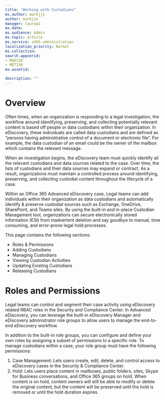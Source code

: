 ```yaml
---
title: "Working with Custodians"
ms.author: markjjo
author: markjjo
manager: laurawi
ms.date: 
ms.audience: Admin
ms.topic: article
ms.service: o365-administration
localization_priority: Normal
ms.collection: 
search.appverid: 
- MOE150
- MET150
ms.assetid: 

description: ""
---
```


# Overview
Often times, when an organization is responding to a legal investigation, the workflow around identifying, preserving, and collecting potentially relevant content is based off people or data custodians within their organization. In eDiscovery, these individuals are called data custodians and are defined as “persons having administrative control of a document or electronic file”. For example, the data custodian of an email could be the owner of the mailbox which contains the relevant message.  

When an investigation begins, the eDiscovery team must quickly identify all the relevant custodians and data sources related to the case. Over time, the lists of custodians and their data sources may expand or contract. As a result, organizations must maintain a controlled process around identifying, preserving, and collecting custodial content throughout the lifecycle of a case.

Within an Office 365 Advanced eDiscovery case, Legal teams can add individuals within their organization as data custodians and automatically identify & preserve custodial sources such as Exchange, OneDrive, SharePoint, and Teams sites. By using the built-in and in-place Custodian Management tool, organizations can secure electronically stored information (ESI) from inadvertent deletion and say goodbye to manual, time consuming, and error-prone legal hold processes. 

This page contains the following sections:
- Roles & Permissions
- Adding Custodians
- Managing Custodians
- Viewing Custodian Activities 
- Updating Existing Custodians
- Releasing Custodians 

# Roles and Permissions
Legal teams can control and segment their case activity using eDiscovery related RBAC roles in the Security and Compliance Center. In Advanced eDiscovery, you can leverage the built-in eDiscovery Manager and eDiscovery administrator role groups to allow users to manage the end-to-end eDiscovery workflow.

In addition to the built-in role groups, you can configure and define your own roles by assigning a subset of permissions to a specific role. To manage custodians within a case, your role group must have the following permissions:  

  1. Case Management: Lets users create, edit, delete, and control access to eDiscovery cases in the Security & Compliance Center.
  2. Hold: Lets users place content in mailboxes, public folders, sites, Skype for Business conversations, and Office 365 groups on hold. When content is on hold, content owners will still be able to modify or delete the original content, but the content will be preserved until the hold is removed or until the hold duration expires.


